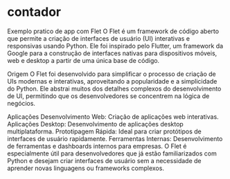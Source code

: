 # contador


Exemplo pratico de app com Flet
O Flet é um framework de código aberto que permite a criação de interfaces de usuário (UI) interativas e responsivas usando Python. Ele foi inspirado pelo Flutter, um framework da Google para a construção de interfaces nativas para dispositivos móveis, web e desktop a partir de uma única base de código.

Origem
O Flet foi desenvolvido para simplificar o processo de criação de UIs modernas e interativas, aproveitando a popularidade e a simplicidade do Python. Ele abstrai muitos dos detalhes complexos do desenvolvimento de UI, permitindo que os desenvolvedores se concentrem na lógica de negócios.

Aplicações
Desenvolvimento Web: Criação de aplicações web interativas.
Aplicações Desktop: Desenvolvimento de aplicações desktop multiplataforma.
Prototipagem Rápida: Ideal para criar protótipos de interfaces de usuário rapidamente.
Ferramentas Internas: Desenvolvimento de ferramentas e dashboards internos para empresas.
O Flet é especialmente útil para desenvolvedores que já estão familiarizados com Python e desejam criar interfaces de usuário sem a necessidade de aprender novas linguagens ou frameworks complexos.
